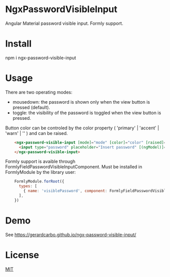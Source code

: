 # NgxPasswordVisibleInput

Angular Material password visible input.
Formly support.

# Install

npm i ngx-password-visible-input

# Usage

There are two operating modes:

* mousedown: the password is shown only when the view button is pressed (default).
* toggle: the visibility of the password is toggled when the view button is pressed.

Button color can be controled by the color property ( 'primary' | 'accent' | 'warn' | '' ) and can be raised.

``` html
    <ngx-password-visible-input [mode]="mode" [color]="color" [raised]="raised" >
      <input type="password" placeholder="Insert password" [(ngModel)]="pwd" />
    </ngx-password-visible-input>
```

Formly support is avaible through FormlyFieldPasswordVisibleInputComponent. Must be installed in FormlyModule by the library user:

``` javascript
    FormlyModule.forRoot({
      types: [
        { name: 'visiblePassword', component: FormlyFieldPasswordVisibleInputComponent, wrappers: ['form-field'] }
      ],
    })
```

# Demo

See <a href="https://gerardcarbo.github.io/ngx-password-visible-input/" target="_blank">https://gerardcarbo.github.io/ngx-password-visible-input/</a> 

# License

<a href="/LICENSE">MIT</a>